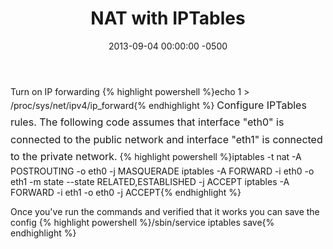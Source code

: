 ﻿---
layout: post
title:  NAT with IPTables
date:   2013-09-04 00:00:00 -0500
categories: IT
---






Turn on IP forwarding
{% highlight powershell %}echo 1 > /proc/sys/net/ipv4/ip_forward{% endhighlight %}
<span style="line-height: 1.714285714; font-size: 1rem;">Configure IPTables rules. The following code assumes that interface "eth0" is connected to the public network and interface "eth1" is connected to the private network.</span>
{% highlight powershell %}iptables -t nat -A POSTROUTING -o eth0 -j MASQUERADE
iptables -A FORWARD -i eth0 -o eth1 -m state --state RELATED,ESTABLISHED -j ACCEPT
iptables -A FORWARD -i eth1 -o eth0 -j ACCEPT{% endhighlight %}


Once you've run the commands and verified that it works you can save the config
{% highlight powershell %}/sbin/service iptables save{% endhighlight %}


